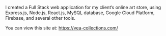 I created a Full Stack web application for my client’s online art store, using Express.js, Node.js, React.js, MySQL database, Google Cloud Platform, Firebase, and several other tools.

You can view this site at: https://vea-collections.com/
